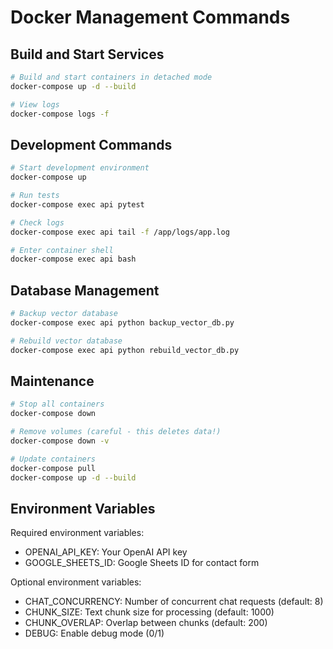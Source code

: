 # Docker Management Commands

## Build and Start Services
```bash
# Build and start containers in detached mode
docker-compose up -d --build

# View logs
docker-compose logs -f
```

## Development Commands
```bash
# Start development environment
docker-compose up

# Run tests
docker-compose exec api pytest

# Check logs
docker-compose exec api tail -f /app/logs/app.log

# Enter container shell
docker-compose exec api bash
```

## Database Management
```bash
# Backup vector database
docker-compose exec api python backup_vector_db.py

# Rebuild vector database
docker-compose exec api python rebuild_vector_db.py
```

## Maintenance
```bash
# Stop all containers
docker-compose down

# Remove volumes (careful - this deletes data!)
docker-compose down -v

# Update containers
docker-compose pull
docker-compose up -d --build
```

## Environment Variables
Required environment variables:
- OPENAI_API_KEY: Your OpenAI API key
- GOOGLE_SHEETS_ID: Google Sheets ID for contact form

Optional environment variables:
- CHAT_CONCURRENCY: Number of concurrent chat requests (default: 8)
- CHUNK_SIZE: Text chunk size for processing (default: 1000)
- CHUNK_OVERLAP: Overlap between chunks (default: 200)
- DEBUG: Enable debug mode (0/1)
